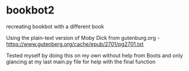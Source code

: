 # bookbot2
recreating bookbot with a different book

Using the plain-text version of Moby Dick from gutenburg.org -
https://www.gutenberg.org/cache/epub/2701/pg2701.txt

Tested myself by doing this on my own without help from Boots and only glancing at my last main.py file for help with the
final function